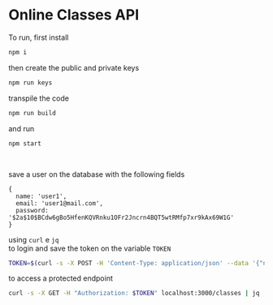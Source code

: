 # Online Classes API

To run, first install
```bash
npm i
```

then create the public and private keys
```bash
npm run keys
```

transpile the code
```bash
npm run build
```

and run
```
npm start
```

<br>

save a user on the database with the following fields
```
{
  name: 'user1',
  email: 'user1@mail.com',
  password: '$2a$10$BCdw6gBo5HfenKQVRnku1OFr2Jncrn4BQT5wtRMfp7xr9kAx69W1G'
}
```

using `curl` e `jq` \
to login and save the token on the variable `TOKEN`
```bash
TOKEN=$(curl -s -X POST -H 'Content-Type: application/json' --data '{"name": "user1", "password": "123456" }' localhost:3000/users  | jq -r '.token')
```

to access a protected endpoint
```bash
curl -s -X GET -H "Authorization: $TOKEN" localhost:3000/classes | jq
```
